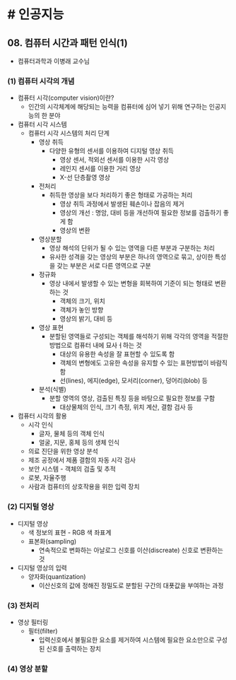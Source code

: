# # 인공지능

## 08. 컴퓨터 시간과 패턴 인식(1)

- 컴퓨터과학과 이병래 교수님

### (1) 컴퓨터 시각의 개념

- 컴퓨터 시각(computer vision)이란?
    - 인간의 시각체계에 해당되는 능력을 컴퓨터에 심어 넣기 위해 연구하는 인공지능의 한 분야
- 컴퓨터 시각 시스템
    - 컴퓨터 시각 시스템의 처리 단계
        - 영상 취득
            - 다양한 유형의 센서를 이용하여 디지털 영상 취득
                - 영상 센서, 적외선 센서를 이용한 시각 영상
                - 레인지 센서를 이용한 거리 영상
                - X-선 단층촬영 영상
        - 전처리
            - 취득한 영상을 보다 처리하기 좋은 형태로 가공하는 처리
                - 영상 취득 과정에서 발생된 훼손이나 잡음의 제거
                - 영상의 개선 : 명암, 대비 등을 개선하여 필요한 정보를 검출하기 좋게 함
                - 영상의 변환
        - 영상분할
            - 영상 해석의 단위가 될 수 있는 영역을 다른 부분과 구분하는 처리
            - 유사한 성격을 갖는 영상의 부분은 하나의 영역으로 묶고, 상이한 특성을 갖는 부분은 서로 다른 영역으로 구분
        - 정규화
            - 영상 내에서 발생할 수 있는 변형을 회복하여 기준이 되는 형태로 변환하는 것
                - 객체의 크기, 위치
                - 객체가 놓인 방향
                - 영상의 밝기, 대비 등
        - 영상 표현
            - 분할된 영역들로 구성되는 객체를 해석하기 위해 각각의 영역을 적절한 방법으로 컴퓨터 내에 묘사ㅓ하는 것
                - 대상의 유용한 속성을 잘 표현할 수 있도록 함
                - 객체의 변형에도 고유한 속성을 유지할 수 있는 표현방법이 바람직함
                - 선(lines), 에지(edge), 모서리(corner), 덩어리(blob) 등
        - 분석(식별)
            - 분할 영역의 영상, 검출된 특징 등을 바탕으로 필요한 정보를 구함
                - 대상물체의 인식, 크기 측정, 위치 계산, 결함 검사 등
- 컴퓨터 시각의 활용
    - 시각 인식
        - 글자, 물체 등의 객체 인식
        - 얼굴, 지문, 홍체 등의 생체 인식
    - 의료 진단을 위한 영상 분석
    - 제조 공정에서 제품 결함의 자동 시각 검사
    - 보안 시스템 - 객체의 검출 및 추적
    - 로봇, 자율주행
    - 사람과 컴퓨터의 상호작용을 위한 입력 장치

### (2) 디지털 영상

- 디지털 영상
    - 색 정보의 표현 - RGB 색 좌표계
    - 표본화(sampling)
        - 연속적으로 변화하는 아날로그 신호를 이산(discreate) 신호로 변환하는 것
- 디지털 영상의 입력
    - 양자화(quantization)
        - 이산신호의 값에 정해진 정밀도로 분할된 구간의 대푯값을 부여하는 과정

### (3) 전처리

- 영상 필터링
    - 필터(filter)
        - 입력신호에서 불필요한 요소를 제거하여 시스템에 필요한 요소만으로 구성된 신호를 출력하는 장치

### (4) 영상 분할

